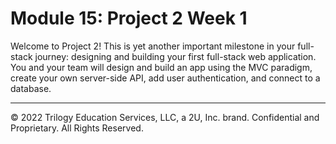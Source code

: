 # Module 15: Project 2 Week 1
Welcome to Project 2! This is yet another important milestone in your full-stack journey: designing and building your first full-stack web application. You and your team will design and build an app using the MVC paradigm, create your own server-side API, add user authentication, and connect to a database.

---
© 2022 Trilogy Education Services, LLC, a 2U, Inc. brand. Confidential and Proprietary. All Rights Reserved.